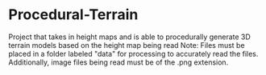 # Procedural-Terrain
Project that takes in height maps and is able to procedurally generate 3D terrain models based on the height map being read
Note: Files must be placed in a folder labeled "data" for processing to accurately read the files. Additionally, image files being read must be of the .png extension. 
